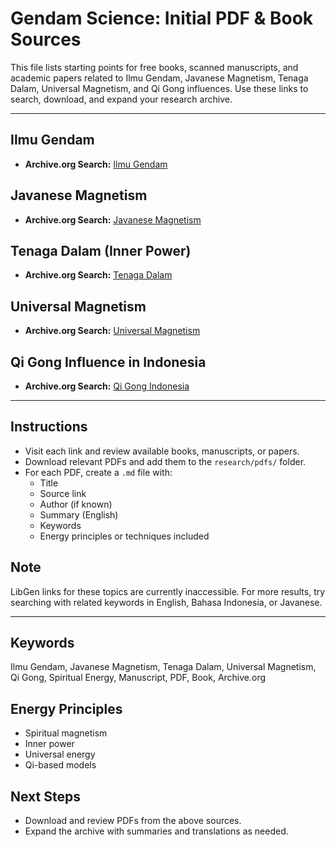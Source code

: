 # Gendam Science: Initial PDF & Book Sources

This file lists starting points for free books, scanned manuscripts, and academic papers related to Ilmu Gendam, Javanese Magnetism, Tenaga Dalam, Universal Magnetism, and Qi Gong influences. Use these links to search, download, and expand your research archive.

---

## Ilmu Gendam
- **Archive.org Search:** [Ilmu Gendam](https://archive.org/search.php?query=gendam)

## Javanese Magnetism
- **Archive.org Search:** [Javanese Magnetism](https://archive.org/search.php?query=javanese+magnetism)

## Tenaga Dalam (Inner Power)
- **Archive.org Search:** [Tenaga Dalam](https://archive.org/search.php?query=tenaga+dalam)

## Universal Magnetism
- **Archive.org Search:** [Universal Magnetism](https://archive.org/search.php?query=universal+magnetism)

## Qi Gong Influence in Indonesia
- **Archive.org Search:** [Qi Gong Indonesia](https://archive.org/search.php?query=qi+gong+indonesia)

---

## Instructions
- Visit each link and review available books, manuscripts, or papers.
- Download relevant PDFs and add them to the `research/pdfs/` folder.
- For each PDF, create a `.md` file with:
  - Title
  - Source link
  - Author (if known)
  - Summary (English)
  - Keywords
  - Energy principles or techniques included

## Note
LibGen links for these topics are currently inaccessible. For more results, try searching with related keywords in English, Bahasa Indonesia, or Javanese.

---

## Keywords
Ilmu Gendam, Javanese Magnetism, Tenaga Dalam, Universal Magnetism, Qi Gong, Spiritual Energy, Manuscript, PDF, Book, Archive.org

## Energy Principles
- Spiritual magnetism
- Inner power
- Universal energy
- Qi-based models

## Next Steps
- Download and review PDFs from the above sources.
- Expand the archive with summaries and translations as needed.

